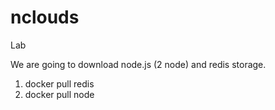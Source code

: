 # nclouds
Lab

We are going to download node.js (2 node) and redis storage.

1. docker pull redis
2. docker pull node



